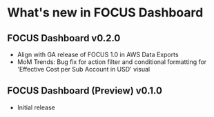 # What's new in FOCUS Dashboard

## FOCUS Dashboard v0.2.0
* Align with GA release of FOCUS 1.0 in AWS Data Exports
* MoM Trends: Bug fix for action filter and conditional formatting for 'Effective Cost per Sub Account in USD' visual


## FOCUS Dashboard (Preview) v0.1.0
* Initial release
